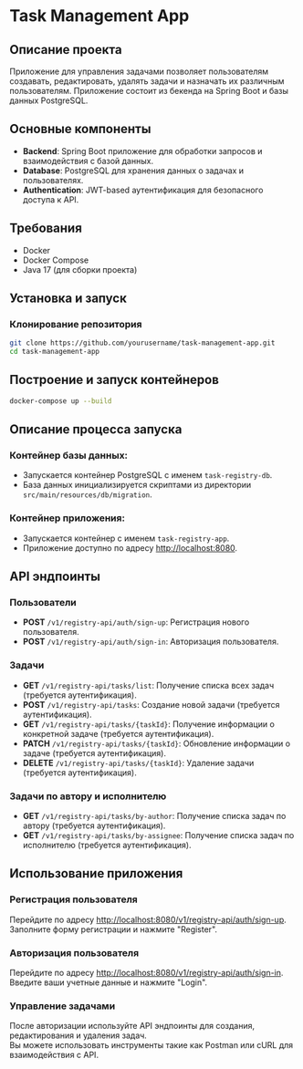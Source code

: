 # Task Management App

## Описание проекта
Приложение для управления задачами позволяет пользователям создавать, редактировать, удалять задачи и назначать их различным пользователям. Приложение состоит из бекенда на Spring Boot и базы данных PostgreSQL.

## Основные компоненты
- **Backend**: Spring Boot приложение для обработки запросов и взаимодействия с базой данных.
- **Database**: PostgreSQL для хранения данных о задачах и пользователях.
- **Authentication**: JWT-based аутентификация для безопасного доступа к API.

## Требования
- Docker
- Docker Compose
- Java 17 (для сборки проекта)

## Установка и запуск

### Клонирование репозитория
```bash
git clone https://github.com/yourusername/task-management-app.git
cd task-management-app
```

## Построение и запуск контейнеров
```bash
docker-compose up --build
```

## Описание процесса запуска

### Контейнер базы данных:
- Запускается контейнер PostgreSQL с именем `task-registry-db`.
- База данных инициализируется скриптами из директории `src/main/resources/db/migration`.

### Контейнер приложения:
- Запускается контейнер с именем `task-registry-app`.
- Приложение доступно по адресу [http://localhost:8080](http://localhost:8080).

## API эндпоинты

### Пользователи
- **POST** `/v1/registry-api/auth/sign-up`: Регистрация нового пользователя.
- **POST** `/v1/registry-api/auth/sign-in`: Авторизация пользователя.

### Задачи
- **GET** `/v1/registry-api/tasks/list`: Получение списка всех задач (требуется аутентификация).
- **POST** `/v1/registry-api/tasks`: Создание новой задачи (требуется аутентификация).
- **GET** `/v1/registry-api/tasks/{taskId}`: Получение информации о конкретной задаче (требуется аутентификация).
- **PATCH** `/v1/registry-api/tasks/{taskId}`: Обновление информации о задаче (требуется аутентификация).
- **DELETE** `/v1/registry-api/tasks/{taskId}`: Удаление задачи (требуется аутентификация).

### Задачи по автору и исполнителю
- **GET** `/v1/registry-api/tasks/by-author`: Получение списка задач по автору (требуется аутентификация).
- **GET** `/v1/registry-api/tasks/by-assignee`: Получение списка задач по исполнителю (требуется аутентификация).

## Использование приложения

### Регистрация пользователя
Перейдите по адресу [http://localhost:8080/v1/registry-api/auth/sign-up](http://localhost:8080/v1/registry-api/auth/sign-up).  
Заполните форму регистрации и нажмите "Register".

### Авторизация пользователя
Перейдите по адресу [http://localhost:8080/v1/registry-api/auth/sign-in](http://localhost:8080/v1/registry-api/auth/sign-in).  
Введите ваши учетные данные и нажмите "Login".

### Управление задачами
После авторизации используйте API эндпоинты для создания, редактирования и удаления задач.  
Вы можете использовать инструменты такие как Postman или cURL для взаимодействия с API.